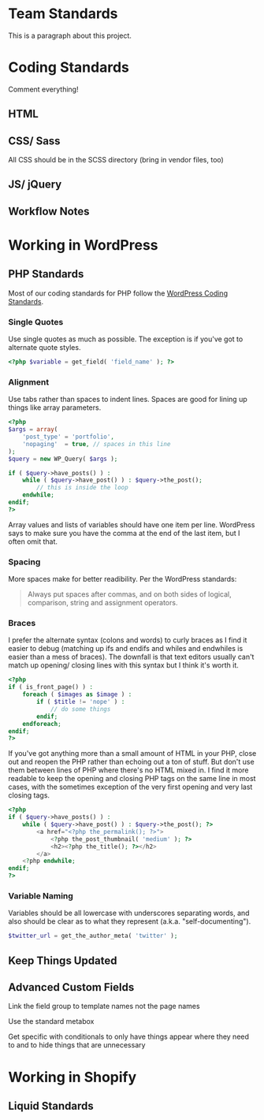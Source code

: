 # Team Standards

This is a paragraph about this project.

# Coding Standards

Comment everything!

## HTML

## CSS/ Sass

All CSS should be in the SCSS directory (bring in vendor files, too)

## JS/ jQuery

## Workflow Notes

# Working in WordPress

## PHP Standards

Most of our coding standards for PHP follow the <a href="http://make.wordpress.org/core/handbook/coding-standards/php/" target="_blank">WordPress Coding Standards</a>.

### Single Quotes

Use single quotes as much as possible. The exception is if you've got to alternate quote styles.

```php
<?php $variable = get_field( 'field_name' ); ?>
```

### Alignment

Use tabs rather than spaces to indent lines. Spaces are good for lining up things like array parameters.

```php
<?php
$args = array(
	'post_type' = 'portfolio',
	'nopaging'  = true, // spaces in this line
);
$query = new WP_Query( $args );

if ( $query->have_posts() ) :
	while ( $query->have_post() ) : $query->the_post();
		// this is inside the loop
	endwhile;
endif; 
?>
```

Array values and lists of variables should have one item per line. WordPress says to make sure you have the comma at the end of the last item, but I often omit that.

### Spacing

More spaces make for better readibility. Per the WordPress standards:

> Always put spaces after commas, and on both sides of logical, comparison, string and assignment operators.

### Braces

I prefer the alternate syntax (colons and words) to curly braces as I find it easier to debug (matching up ifs and endifs and whiles and endwhiles is easier than a mess of braces). The downfall is that text editors usually can't match up opening/ closing lines with this syntax but I think it's worth it.
```php
<?php 
if ( is_front_page() ) :
	foreach ( $images as $image ) :
		if ( $title != 'nope' ) :
			// do some things
		endif;
	endforeach;
endif;
?>
```

If you've got anything more than a small amount of HTML in your PHP, close out and reopen the PHP rather than echoing out a ton of stuff. But don't use them between lines of PHP where there's no HTML mixed in. I find it more readable to keep the opening and closing PHP tags on the same line in most cases, with the sometimes exception of the very first opening and very last closing tags.
```php
<?php
if ( $query->have_posts() ) :
	while ( $query->have_post() ) : $query->the_post(); ?>
		<a href="<?php the_permalink(); ?>">
			<?php the_post_thumbnail( 'medium' ); ?>
			<h2><?php the_title(); ?></h2>
		</a>
	<?php endwhile;
endif;
?>
```


### Variable Naming

Variables should be all lowercase with underscores separating words, and also should be clear as to what they represent (a.k.a. "self-documenting").

```php
$twitter_url = get_the_author_meta( 'twitter' );
```

## Keep Things Updated

## Advanced Custom Fields

Link the field group to template names not the page names

Use the standard metabox

Get specific with conditionals to only have things appear where they need to and to hide things that are unnecessary

# Working in Shopify

## Liquid Standards